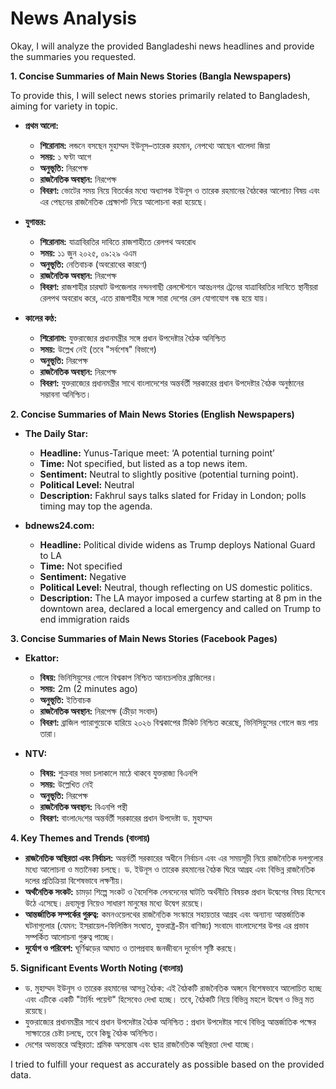 # News Analysis

Okay, I will analyze the provided Bangladeshi news headlines and provide the summaries you requested.

**1. Concise Summaries of Main News Stories (Bangla Newspapers)**

To provide this, I will select news stories primarily related to Bangladesh, aiming for variety in topic.

*   **প্রথম আলো:**

    *   **শিরোনাম:** লন্ডনে বসছেন মুহাম্মদ ইউনূস–তারেক রহমান, নেপথ্যে আছেন খালেদা জিয়া
    *   **সময়:** ১ ঘণ্টা আগে
    *   **অনুভূতি:** নিরপেক্ষ
    *   **রাজনৈতিক অবস্থান:** নিরপেক্ষ
    *   **বিবরণ:** ভোটের সময় নিয়ে বিতর্কের মধ্যে অধ্যাপক ইউনূস ও তারেক রহমানের বৈঠকের আলোচ্য বিষয় এবং এর পেছনের রাজনৈতিক প্রেক্ষাপট নিয়ে আলোচনা করা হয়েছে।
*   **যুগান্তর:**

    *   **শিরোনাম:** যাত্রাবিরতির দাবিতে রাজশাহীতে রেলপথ অবরোধ
    *   **সময়:** ১১ জুন ২০২৫, ০৯:২৯ এএম
    *   **অনুভূতি:** নেতিবাচক (অবরোধের কারণে)
    *   **রাজনৈতিক অবস্থান:** নিরপেক্ষ
    *   **বিবরণ:** রাজশাহীর চারঘাট উপজেলার নন্দনগাছী রেলস্টেশনে আন্তঃনগর ট্রেনের যাত্রাবিরতির দাবিতে স্থানীয়রা রেলপথ অবরোধ করে, এতে রাজশাহীর সঙ্গে সারা দেশের রেল যোগাযোগ বন্ধ হয়ে যায়।
*   **কালের কণ্ঠ:**

    *   **শিরোনাম:** যুক্তরাজ্যের প্রধানমন্ত্রীর সঙ্গে প্রধান উপদেষ্টার বৈঠক অনিশ্চিত
    *   **সময়:** উল্লেখ নেই (তবে "সর্বশেষ" বিভাগে)
    *   **অনুভূতি:** নিরপেক্ষ
    *   **রাজনৈতিক অবস্থান:** নিরপেক্ষ
    *   **বিবরণ:** যুক্তরাজ্যের প্রধানমন্ত্রীর সাথে বাংলাদেশের অন্তর্বর্তী সরকারের প্রধান উপদেষ্টার বৈঠক অনুষ্ঠানের সম্ভাবনা অনিশ্চিত।

**2. Concise Summaries of Main News Stories (English Newspapers)**

*   **The Daily Star:**

    *   **Headline:** Yunus-Tarique meet: ‘A potential turning point’
    *   **Time:** Not specified, but listed as a top news item.
    *   **Sentiment:** Neutral to slightly positive (potential turning point).
    *   **Political Level:** Neutral
    *   **Description:** Fakhrul says talks slated for Friday in London; polls timing may top the agenda.
*   **bdnews24.com:**

    *   **Headline:** Political divide widens as Trump deploys National Guard to LA
    *   **Time:** Not specified
    *   **Sentiment:** Negative
    *   **Political Level:** Neutral, though reflecting on US domestic politics.
    *   **Description:** The LA mayor imposed a curfew starting at 8 pm in the downtown area, declared a local emergency and called on Trump to end immigration raids

**3. Concise Summaries of Main News Stories (Facebook Pages)**

*   **Ekattor:**

    *   **বিষয়:** ভিনিসিয়ুসের গোলে বিশ্বকাপ নিশ্চিত আনচেলত্তির ব্রাজিলের।
    *   **সময়:** 2m (2 minutes ago)
    *   **অনুভূতি:** ইতিবাচক
    *   **রাজনৈতিক অবস্থান:** নিরপেক্ষ (ক্রীড়া সংবাদ)
    *   **বিবরণ:** ব্রাজিল প্যারাগুয়েকে হারিয়ে ২০২৬ বিশ্বকাপের টিকিট নিশ্চিত করেছে, ভিনিসিয়ুসের গোলে জয় পায় তারা।
*   **NTV:**

    *   **বিষয়:** শুক্রবার সভা চলাকালে মাঠে থাকবে যুক্তরাজ্য বিএনপি
    *   **সময়:** উল্লেখিত নেই
    *   **অনুভূতি:** নিরপেক্ষ
    *   **রাজনৈতিক অবস্থান:** বিএন‌পি পন্থী
    *   **বিবরণ:** বাংলা‌দে‌শের অন্তর্বর্তী সরকারের প্রধান উপদেষ্টা ড. মুহাম্মদ

**4. Key Themes and Trends (বাংলায়)**

*   **রাজনৈতিক অস্থিরতা এবং নির্বাচন:** অন্তর্বর্তী সরকারের অধীনে নির্বাচন এবং এর সময়সূচী নিয়ে রাজনৈতিক দলগুলোর মধ্যে আলোচনা ও মতানৈক্য চলছে। ড. ইউনূস ও তারেক রহমানের বৈঠক ঘিরে আগ্রহ এবং বিভিন্ন রাজনৈতিক দলের প্রতিক্রিয়া বিশেষভাবে লক্ষণীয়।
*   **অর্থনৈতিক সংকট:** চামড়া শিল্পে সংকট ও বৈদেশিক লেনদেনের ঘাটতি অর্থনীতি বিষয়ক প্রধান উদ্বেগের বিষয় হিসেবে উঠে এসেছে। দ্রব্যমূল্য নিয়েও সাধারণ মানুষের মধ্যে উদ্বেগ রয়েছে।
*   **আন্তর্জাতিক সম্পর্কের গুরুত্ব:** কমনওয়েলথের রাজনৈতিক সংস্কারে সহায়তার আগ্রহ এবং অন্যান্য আন্তর্জাতিক ঘটনাগুলোর (যেমন: ইসরায়েল-ফিলিস্তিন সংঘাত, যুক্তরাষ্ট্র-চীন বাণিজ্য) সংবাদে বাংলাদেশের উপর এর প্রভাব সম্পর্কিত আলোচনা গুরুত্ব পাচ্ছে।
*   **দুর্যোগ ও পরিবেশ:** ঘূর্ণিঝড়ের আঘাত ও তাপপ্রবাহ জনজীবনে দুর্ভোগ সৃষ্টি করছে।

**5. Significant Events Worth Noting (বাংলায়)**

*   ড. মুহাম্মদ ইউনূস ও তারেক রহমানের আসন্ন বৈঠক: এই বৈঠকটি রাজনৈতিক অঙ্গনে বিশেষভাবে আলোচিত হচ্ছে এবং এটিকে একটি "টার্নিং পয়েন্ট" হিসেবেও দেখা হচ্ছে। তবে, বৈঠকটি নিয়ে বিভিন্ন মহলে উদ্বেগ ও ভিন্ন মত রয়েছে।
*   যুক্তরাজ্যের প্রধানমন্ত্রীর সাথে প্রধান উপদেষ্টার বৈঠক অনিশ্চিত : প্রধান উপদেষ্টার সাথে বিভিন্ন আন্তর্জাতিক পক্ষের সাক্ষাতের চেষ্টা চলছে, তবে কিছু বৈঠক অনিশ্চিত।
*   দেশের অভ্যন্তরে অস্থিরতা: শ্রমিক অসন্তোষ এবং ছাত্র রাজনৈতিক অস্থিরতা দেখা যাচ্ছে।

I tried to fulfill your request as accurately as possible based on the provided data.
